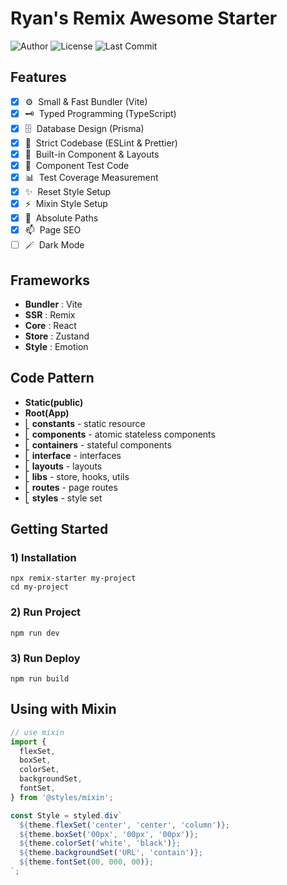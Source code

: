 # Ryan's Remix Awesome Starter

![Author](https://img.shields.io/badge/Author-ryan-orange.svg)
![License](https://img.shields.io/badge/License-MIT-blue.svg)
![Last Commit](https://img.shields.io/github/last-commit/ryan-ahn/npm-remix-starter)

## Features

- [x] ⚙️&nbsp;&nbsp;Small & Fast Bundler (Vite)
- [x] 🗝️&nbsp;&nbsp;Typed Programming (TypeScript)
- [x] 🗄️&nbsp;&nbsp;Database Design (Prisma)
- [x] 📙&nbsp;&nbsp;Strict Codebase (ESLint & Prettier)
- [x] 🧵&nbsp;&nbsp;Built-in Component & Layouts
- [x] 🧪&nbsp;&nbsp;Component Test Code
- [x] 📊&nbsp;&nbsp;Test Coverage Measurement
- [x] ✨&nbsp;&nbsp;Reset Style Setup
- [x] ⚡️&nbsp;&nbsp;Mixin Style Setup
- [x] 📍&nbsp;&nbsp;Absolute Paths
- [x] 📫&nbsp;&nbsp;Page SEO
- [ ] 🪄&nbsp;&nbsp;Dark Mode

## Frameworks

- **Bundler** : Vite
- **SSR** : Remix
- **Core** : React
- **Store** : Zustand
- **Style** : Emotion

## Code Pattern

- **Static(public)**
- **Root(App)** <br/>
- ⎣&nbsp;**constants** - static resource <br/>
- ⎣&nbsp;**components** - atomic stateless components <br/>
- ⎣&nbsp;**containers** - stateful components <br/>
- ⎣&nbsp;**interface** - interfaces <br/>
- ⎣&nbsp;**layouts** - layouts <br/>
- ⎣&nbsp;**libs** - store, hooks, utils<br/>
- ⎣&nbsp;**routes** - page routes<br/>
- ⎣&nbsp;**styles** - style set<br/>

## Getting Started

### 1) Installation

```shell
npx remix-starter my-project
cd my-project
```

### 2) Run Project

```shell
npm run dev
```

### 3) Run Deploy

```shell
npm run build
```

## Using with Mixin

```javascript
// use mixin
import {
  flexSet,
  boxSet,
  colorSet,
  backgroundSet,
  fontSet,
} from '@styles/mixin';

const Style = styled.div`
  ${theme.flexSet('center', 'center', 'column')};
  ${theme.boxSet('00px', '00px', '00px')};
  ${theme.colorSet('white', 'black')};
  ${theme.backgroundSet('URL', 'contain')};
  ${theme.fontSet(00, 000, 00)};
`;
```
